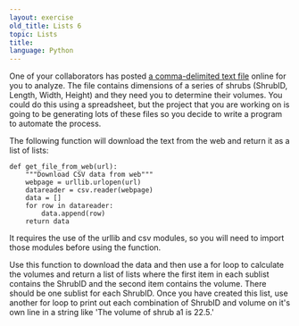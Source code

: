 ```yaml
---
layout: exercise
old_title: Lists 6
topic: Lists
title:
language: Python
---
```


One of your collaborators has posted [a comma-delimited text
file](http://www.programmingforbiologists.org/sites/programmingforbiologists.org/files/shrub_dimensions.txt)
online for you to analyze. The file contains dimensions of a series of
shrubs (ShrubID, Length, Width, Height) and they need you to determine
their volumes. You could do this using a spreadsheet, but the project
that you are working on is going to be generating lots of these files so
you decide to write a program to automate the process.

The following function will download the text from the web and return it
as a list of lists:

```
def get_file_from_web(url):
    """Download CSV data from web"""
    webpage = urllib.urlopen(url)
    datareader = csv.reader(webpage)
    data = []
    for row in datareader:
        data.append(row)
    return data
```

It requires the use of the urllib and csv modules, so you will need to
import those modules before using the function.

Use this function to download the data and then use a for loop to
calculate the volumes and return a list of lists where the first item in
each sublist contains the ShrubID and the second item contains the
volume. There should be one sublist for each ShrubID. Once you have
created this list, use another for loop to print out each combination of
ShrubID and volume on it's own line in a string like 'The volume of
shrub a1 is 22.5.'

